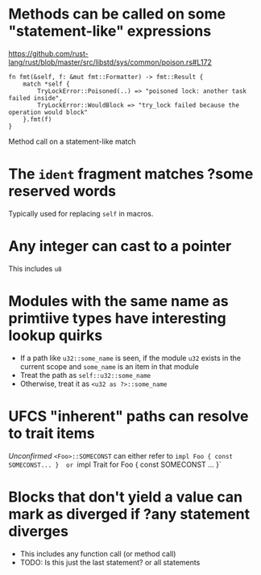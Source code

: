 
Methods can be called on some "statement-like" expressions
====

https://github.com/rust-lang/rust/blob/master/src/libstd/sys/common/poison.rs#L172
```
fn fmt(&self, f: &mut fmt::Formatter) -> fmt::Result {
    match *self {
        TryLockError::Poisoned(..) => "poisoned lock: another task failed inside",
        TryLockError::WouldBlock => "try_lock failed because the operation would block"
    }.fmt(f)
}
```

Method call on a statement-like match


The `ident` fragment matches ?some reserved words
===

Typically used for replacing `self` in macros.



Any integer can cast to a pointer
===================
This includes `u8`


Modules with the same name as primtiive types have interesting lookup quirks
===================
- If a path like `u32::some_name` is seen, if the module `u32` exists in the current scope and `some_name` is an item in that module
 - Treat the path as `self::u32::some_name`
 - Otherwise, treat it as `<u32 as ?>::some_name`


UFCS "inherent" paths can resolve to trait items
================================================
_Unconfirmed_
`<Foo>::SOMECONST` can either refer to `impl Foo { const SOMECONST... }  or `impl Trait for Foo { const SOMECONST ... }`


Blocks that don't yield a value can mark as diverged if ?any statement diverges
=============
- This includes any function call (or method call)
- TODO: Is this just the last statement? or all statements
